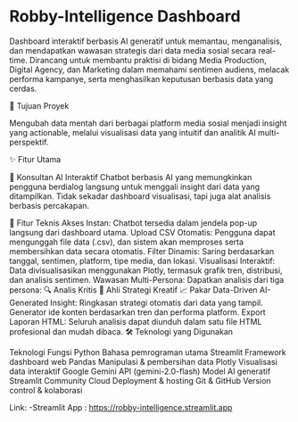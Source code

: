 # Robby-Intelligence Dashboard

Dashboard interaktif berbasis AI generatif untuk memantau, menganalisis, dan mendapatkan wawasan strategis dari data media sosial secara real-time. Dirancang untuk membantu praktisi di bidang Media Production, Digital Agency, dan Marketing dalam memahami sentimen audiens, melacak performa kampanye, serta menghasilkan keputusan berbasis data yang cerdas.

🚀 Tujuan Proyek

Mengubah data mentah dari berbagai platform media sosial menjadi insight yang actionable, melalui visualisasi data yang intuitif dan analitik AI multi-perspektif.

✨ Fitur Utama

💬 Konsultan AI Interaktif
Chatbot berbasis AI yang memungkinkan pengguna berdialog langsung untuk menggali insight dari data yang ditampilkan. Tidak sekadar dashboard visualisasi, tapi juga alat analisis berbasis percakapan.

🔧 Fitur Teknis
Akses Instan: Chatbot tersedia dalam jendela pop-up langsung dari dashboard utama.
Upload CSV Otomatis: Pengguna dapat mengunggah file data (.csv), dan sistem akan memproses serta membersihkan data secara otomatis.
Filter Dinamis: Saring berdasarkan tanggal, sentimen, platform, tipe media, dan lokasi.
Visualisasi Interaktif: Data divisualisasikan menggunakan Plotly, termasuk grafik tren, distribusi, dan analisis sentimen.
Wawasan Multi-Persona: Dapatkan analisis dari tiga persona:
🔍 Analis Kritis
🎨 Ahli Strategi Kreatif
📈 Pakar Data-Driven
AI-Generated Insight:
Ringkasan strategi otomatis dari data yang tampil.
Generator ide konten berdasarkan tren dan performa platform.
Export Laporan HTML: Seluruh analisis dapat diunduh dalam satu file HTML profesional dan mudah dibaca.
🛠️ Teknologi yang Digunakan

Teknologi	Fungsi
Python	Bahasa pemrograman utama
Streamlit	Framework dashboard web
Pandas	Manipulasi & pembersihan data
Plotly	Visualisasi data interaktif
Google Gemini API (gemini-2.0-flash)	Model AI generatif
Streamlit Community Cloud	Deployment & hosting
Git & GitHub	Version control & kolaborasi

Link: -Streamlit App : https://robby-intelligence.streamlit.app
